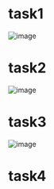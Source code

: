 # task1
![image](https://github.com/Dmitrii173173/task/assets/70065740/076bd52f-8002-4c9d-9733-869753d05b1d)

# task2
![image](https://github.com/Dmitrii173173/task/assets/70065740/4d0a1f3e-af07-4cc7-9964-624e4b8a06a0)

# task3
![image](https://github.com/Dmitrii173173/task/assets/70065740/9853e98d-5857-42ff-bacd-fa5267294c62)

# task4
